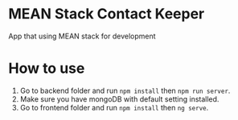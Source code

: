 # MEAN Stack Contact Keeper

App that using MEAN stack for development

# How to use

1. Go to backend folder and run `npm install` then `npm run server`.
2. Make sure you have mongoDB with default setting installed.
3. Go to frontend folder and run `npm install` then `ng serve`.
